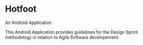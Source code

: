 # Hotfoot
An Android Application

This Android Application provides guidelines for the Design Sprint methodology in relation to Agile Software developement.
